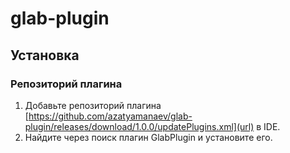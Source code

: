 # glab-plugin


## Установка

### Репозиторий плагина

1. Добавьте репозиторий плагина [https://github.com/azatyamanaev/glab-plugin/releases/download/1.0.0/updatePlugins.xml](url) в IDE.
2. Найдите через поиск плагин GlabPlugin и установите его.

